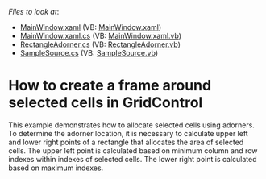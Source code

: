 <!-- default file list -->
*Files to look at*:

* [MainWindow.xaml](./CS/GridControlSample/MainWindow.xaml) (VB: [MainWindow.xaml](./VB/GridControlSample/MainWindow.xaml))
* [MainWindow.xaml.cs](./CS/GridControlSample/MainWindow.xaml.cs) (VB: [MainWindow.xaml.vb](./VB/GridControlSample/MainWindow.xaml.vb))
* [RectangleAdorner.cs](./CS/GridControlSample/RectangleAdorner.cs) (VB: [RectangleAdorner.vb](./VB/GridControlSample/RectangleAdorner.vb))
* [SampleSource.cs](./CS/GridControlSample/SampleSource.cs) (VB: [SampleSource.vb](./VB/GridControlSample/SampleSource.vb))
<!-- default file list end -->
# How to create a frame around selected cells in GridControl 


<p>This example demonstrates how to allocate selected cells using adorners. To determine the adorner location, it is necessary to calculate upper left and lower right points of a rectangle that allocates the area of selected cells. The upper left point is calculated based on minimum column and row indexes within indexes of selected cells. The lower right point is calculated based on maximum indexes.</p>

<br/>


